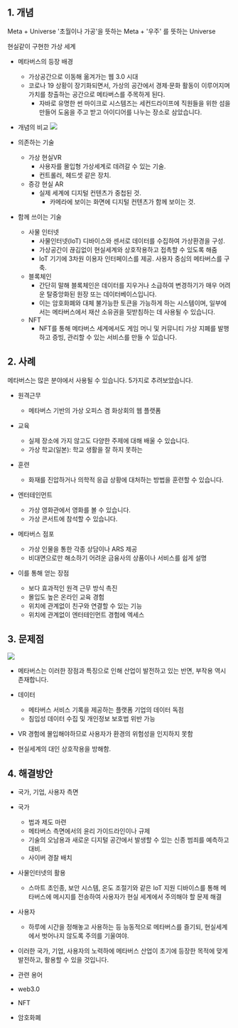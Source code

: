 ## 1. 개념
Meta + Universe
'초월이나 가공'을 뜻하는  Meta + '우주' 를 뜻하는 Universe

현실같이 구현한 가상 세계

- 메타버스의 등장 배경
	- 가상공간으로 이동해 옮겨가는 웹 3.0 시대
	- 코로나 19 상황이 장기화되면서, 가상의 공간에서 경제·문화 활동이 이루어지며 가치를 창출하는 공간으로 메타버스를 주목하게 된다.
		-  자바로 유명한 썬 마이크로 시스템즈는 세컨드라이프에 직원들을 위한 섬을 만들어 도움을 주고 받고 아이디어를 나누는 장소로 삼았습니다. 


- 개념의 비교
![](https://i.imgur.com/6LLnvm7.png)

- 의존하는 기술
	- 가상 현실VR
		- 사용자를 몰입형 가상세계로 데려갈 수 있는 기술.
		- 컨트롤러, 헤드셋 같은 장치.
	- 증강 현실 AR
		- 실제 세계에 디지털 컨텐츠가 중첩된 것.
			- 카메라에 보이는 화면에 디지털 컨텐츠가 함께 보이는 것. 
- 함께 쓰이는 기술
	- 사물 인터넷
		- 사물인터넷(IoT) 디바이스와 센서로 데이터를 수집하여 가상환경을 구성.
		- 가상공간이 끊김없이 현실세계와 상호작용하고 접촉할 수 있도록 해줌
		- IoT 기기에 3차원 이용자 인터페이스를 제공. 사용자 중심의 메타버스를 구축. 
	- 블록체인
		- 간단히 말해 블록체인은 데이터를 지우거나 소급하여 변경하기가 매우 어려운 탈중앙화된 원장 또는 데이터베이스입니다.
		- 이는 암호화폐와 대체 불가능한 토큰을 가능하게 하는 시스템이며, 일부에서는 메타버스에서 재산 소유권을 뒷받침하는 데 사용될 수 있습니다. 
	- NFT
		- NFT를 통해 메타버스 세계에서도 게임 머니 및 커뮤니티 가상 지폐를 발행하고 증빙, 관리할 수 있는 서비스를 만들 수 있습니다. 

## 2.  사례
메타버스는 많은 분야에서 사용될 수 있습니다. 5가지로 추려보았습니다. 

- 원격근무
	- 메타버스 기반의 가상 오피스 겸 화상회의 웹 플랫폼
- 교육
	- 실제 장소에 가지 않고도 다양한 주제에 대해 배울 수 있습니다.
	- 가상 학교(일본):  학교 생활을 잘 하지 못하는 
- 훈련
	- 화재를 진압하거나 의학적 응급 상황에 대처하는 방법을 훈련할 수 있습니다. 
- 엔터테인먼트
	- 가상 영화관에서 영화를 볼 수 있습니다. 
	- 가상 콘서트에 참석할 수 있습니다. 
- 메타버스 점포
	- 가상 인물을 통한 각종 상담이나 ARS 제공
	- 비대면으로만 해소하기 어려운 금융사의 상품이나 서비스를 쉽게 설명

- 이를 통해 얻는 장점
	- 보다 효과적인 원격 근무 방식 촉진
	- 몰입도 높은 온라인 교육 경험
	- 위치에 관계없이 친구와 연결할 수 있는 기능
	- 위치에 관계없이 엔터테인먼트 경험에 엑세스

## 3. 문제점
![](https://i.imgur.com/YTO99MO.png)
- 메타버스는 이러한 장점과 특징으로 인해 산업이 발전하고 있는 반면, 부작용 역시 존재합니다.

- 데이터 
	- 메타버스 서비스 기록을 제공하는 플랫폼 기업의 데이터 독점 
	- 침입성 데이터 수집 및 개인정보 보호법 위반 가능
- VR 경험에 몰입해야하므로 사용자가 환경의 위험성을 인지하지 못함
- 현실세계의 대인 상호작용을 방해함.

## 4. 해결방안
 - 국가, 기업, 사용자 측면

- 국가
	- 법과 제도 마련
	- 메타버스 측면에서의 윤리 가이드라인이나 규제
	- 기술의 오남용과 새로운 디지털 공간에서 발생할 수 있는 신종 범죄를 예측하고 대비.
	-  사이버 경찰 배치
- 사물인터넷의 활용
	- 스마트 초인종, 보안 시스템, 온도 조절기와 같은 IoT 지원 디바이스를 통해 메타버스에 메시지를 전송하여 사용자가 현실 세계에서 주의해야 할 문제 해결
- 사용자
	- 하루에 시간을 정해놓고 사용하는 등 능동적으로 메타버스를 즐기되, 현실세계에서 벗어나지 않도록 주의를 기울여야.

- 이러한 국가, 기업, 사용자의 노력하에 메타버스 산업이 초기에 등장한 목적에 맞게 발전하고, 활용할 수 있을 것입니다. 


- 관련 용어
- web3.0
- NFT
- 암호화폐

